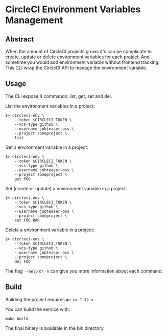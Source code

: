 # CircleCI Environment Variables Management

## Abstract
When the amount of CircleCI projects grows it's can be complicate to create, update
or delete environment variables for each project. And sometime you would add
environment variable without frontend tracking. This CLI wrap the CircleCI API
to manage the environment variable.

## Usage
The CLI expose 4 commands: list, get, set and del.

List the environment variables in a project:

    $> circleci-env \
        --token $CIRCLECI_TOKEN \
        --vcs-type github \
        --username jobteaser-oss \
        --project someproject \
        list

Get a environment variable in a project:

    $> circleci-env \
        --token $CIRCLECI_TOKEN \
        --vcs-type github \
        --username jobteaser-oss \
        --project someproject \
        get FOO

Set (create or update) a environment variable in a project:

    $> circleci-env \
        --token $CIRCLECI_TOKEN \
        --vcs-type github \
        --username jobteaser-oss \
        --project someproject \
        set FOO BAR

Delete a environment variable in a project:

    $> circleci-env \
        --token $CIRCLECI_TOKEN \
        --vcs-type github \
        --username jobteaser-oss \
        --project someproject \
        del FOO

The flag `--help` or `-h` can give you more information about each command.

## Build
Building the project requires `go >= 1.12.x`.

You can build the service with:

    make build

The final binary is available in the bin directory.
